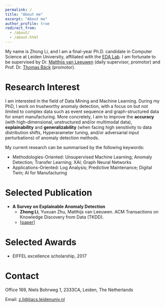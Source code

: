 ```yaml
---
permalink: /
title: "About me"
excerpt: "About me"
author_profile: true
redirect_from: 
  - /about/
  - /about.html
---
```


My name is Zhong Li, and I am a final-year Ph.D. candidate in Computer Science at Leiden University, affiliated with the [EDA Lab](eda.liacs.nl). I am fortunate  to be supervised  by Dr. [Matthijs van Leeuwen](https://scholar.google.com/citations?user=GGLwU28AAAAJ&hl=en&oi=ao) (daily supervisor, promotor) and Prof. Dr. [Thomas Bäck](https://scholar.google.com/citations?hl=en&user=x7LEID0AAAAJ) (promotor).

Research Interest
======
I am interested in the field of Data Mining and Machine Learning. During my PhD, I work on trustworthy anomaly detection, with a focus on but not limited to complex data such as event sequence and graph-structured data for smart manufacturing. More concretely, I aim to improve the **accuracy** (with high-dimensional, unstructured and/or multimodal data), **explainability** and **generalizability** (when facing high sensitivity to data distribution shifts, Hyperarameter tuning, and/or adversarial input perturbations) of anomaly detection methods.

My current research can be summarised by the following keywords:
- Methodologies-Oriented: Unsupervised Machine Learning; Anomaly Detection; Transfer Learning; XAI; Graph Neural Networks
- Applications-Oriented: Log Analysis; Predictive Maintenance; Digital Twin; AI for Manufacturing


Selected Publication
======
- **A Survey on Explainable Anomaly Detection**
  - **Zhong Li**, Yuxuan Zhu, Matthijs van Leeuwen. ACM Transactions on Knowledge Discovery from Data (TKDD). 
  - [[paper]]([https://arxiv.org/abs/2301.11333](https://dl.acm.org/doi/10.1145/3609333))


Selected Awards
======
- EIFFEL excellence scholarship, 2017


Contact
======
Office 169, Niels Bohrweg 1, 2333CA, Leiden, The Netherlands

Email: z.li@liacs.leidenuniv.nl
